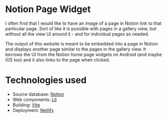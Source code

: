 # Notion Page Widget

I often find that I would like to have an image of a page in Notion link to that particular page. Sort of like it is possible with pages in a gallery view, but without all the view UI around it - and for individual pages as needed.

The output of this <i>website</i> is meant to be embedded into a page in Notion and displays another page similar to the pages in the gallery view. It borrows the UI from the Notion home page widgets on Android (and maybe iOS too) and it also links to the page when clicked.

# Technologies used

- Source database: [Notion](https://www.notion.so/jakobskov/My-Family-Book-Club-b2df2361835345ad9eab6c8c71037dde)
- Web components: [Lit](https://lit.dev/)
- Building: [Vite](https://vitejs.dev/)
- Deployment: [Netlify](https://www.netlify.com)
